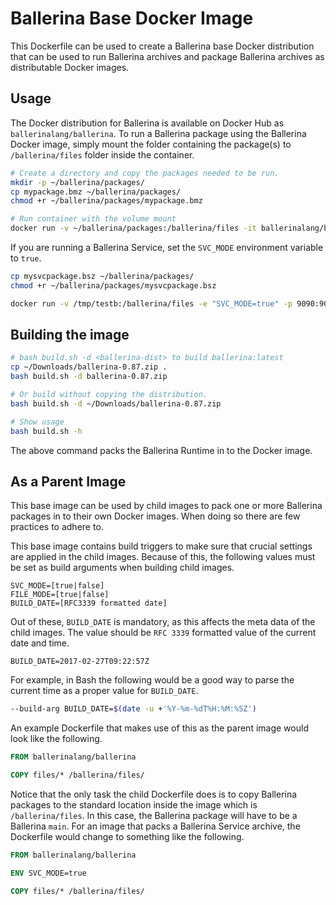 # Ballerina Base Docker Image

This Dockerfile can be used to create a Ballerina base Docker distribution that can be used to run Ballerina archives and package Ballerina archives as distributable Docker images.

## Usage
The Docker distribution for Ballerina is available on Docker Hub as `ballerinalang/ballerina`. To run a Ballerina package using the Ballerina Docker image, simply mount the folder containing the package(s) to `/ballerina/files` folder inside the container. 

```bash
# Create a directory and copy the packages needed to be run.
mkdir -p ~/ballerina/packages/
cp mypackage.bmz ~/ballerina/packages/
chmod +r ~/ballerina/packages/mypackage.bmz

# Run container with the volume mount
docker run -v ~/ballerina/packages:/ballerina/files -it ballerinalang/ballerina
```

If you are running a Ballerina Service, set the `SVC_MODE` environment variable to `true`. 

```bash
cp mysvcpackage.bsz ~/ballerina/packages/
chmod +r ~/ballerina/packages/mysvcpackage.bsz

docker run -v /tmp/testb:/ballerina/files -e "SVC_MODE=true" -p 9090:9090 -it ballerinalang/ballerina
```

## Building the image
```bash
# bash build.sh -d <ballerina-dist> to build ballerina:latest
cp ~/Downloads/ballerina-0.87.zip .
bash build.sh -d ballerina-0.87.zip

# Or build without copying the distribution.
bash build.sh -d ~/Downloads/ballerina-0.87.zip

# Show usage
bash build.sh -h
```
The above command packs the Ballerina Runtime in to the Docker image.
## As a Parent Image
This base image can be used by child images to pack one or more Ballerina packages in to their own Docker images. When doing so there are few practices to adhere to.

This base image contains build triggers to make sure that crucial settings are applied in the child images. Because of this, the following values must be set as build arguments when building child images.

```
SVC_MODE=[true|false]
FILE_MODE=[true|false]
BUILD_DATE=[RFC3339 formatted date]
```

Out of these, `BUILD_DATE` is mandatory, as this affects the meta data of the child images. The value should be `RFC 3339` formatted value of the current date and time.

```
BUILD_DATE=2017-02-27T09:22:57Z
```

For example, in Bash the following would be a good way to parse the current time as a proper value for `BUILD_DATE`.

```bash
--build-arg BUILD_DATE=$(date -u +'%Y-%m-%dT%H:%M:%SZ')
```

An example Dockerfile that makes use of this as the parent image would look like the following.

```Dockerfile
FROM ballerinalang/ballerina

COPY files/* /ballerina/files/
```

Notice that the only task the child Dockerfile does is to copy Ballerina packages to the standard location inside the image which is `/ballerina/files`. In this case, the Ballerina package will have to be a Ballerina `main`. For an image that packs a Ballerina Service archive, the Dockerfile would change to something like the following.

```Dockerfile
FROM ballerinalang/ballerina

ENV SVC_MODE=true

COPY files/* /ballerina/files/
```

